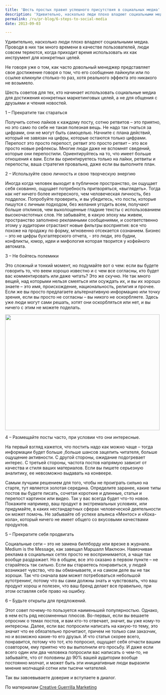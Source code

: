 ```yaml
---
title: 'Шесть простых правил успешного присутствия в социальных медиа'
description: 'Удивительно, насколько люди плохо владеют социальными медиа. Проводя в них так много времени в качестве пользователей, люди совсем теряются, когда приходит время использовать их как инструмент для конкретных целей.'
permalink: /ru/pr-blog/6-steps-to-social-media
date: 2013-09-03

---
```


Удивительно, насколько люди плохо владеют социальными медиа. Проводя в них так много времени в качестве пользователей, люди совсем теряются, когда приходит время использовать их как инструмент для конкретных целей.

Не говоря уже о том, как часто довольный менеджер представляет свое достижение говоря о том, что его сообщение лайкнули или по ссылке кликнули столько-то раз, хотя реального эффекта это никакого не возымело.

Шесть советов для тех, кто начинает использовать социальные медиа для достижения конкретных маркетинговых целей, а не для общения с друзьями и чтения новостей.

1 – Прекратите так стараться

Получить сотню лайков к каждому посту, сотню ретвитов – это приятно, но это само  по себе не такая полезная вещь. Не надо так гнаться за цифрами, они не могут быть самоцелью. Начните с плана действий, который не завязан на цифры, которые остаются только цифрами. Перепост это просто перепост, ретвит это просто ретвит – это все просто новые рефлексы. Многие люди даже не вспомнят сведений, которые они перепостили. Ориентируйтесь на то, что имеет больше отношения к вам. Если вы ориентируетесь только на лайки, ретвиты и перепосты, ваша стратегия провальна, даже если вы выполните план.

2 – Используйте свою личность и свою творческую энергию

Иногда когда человек выходит в публичное пространство, он ощущает себя скованно, ощущает потребность притворяться, «выглядеть». Тогда как нет ничего более интересного, чем человеческая личность, без подделок. Попробуйте проверить, и вы убедитесь, что посты, которые пишутся с личным подходом, без желания угодить всем, получают больше откликов, чем выхолощенные гладкие тексты с использованием высокочастотных слов. Не забывайте, в какую эпоху мы живем, пространство заполнено рекламными сообщениями, и соответственно этому у аудитории отрастают новые фильтры восприятия: все что похоже на продажу по форму, мгновенно отсекается сознанием. Бизнес – это не цифры бухгалтерского отчета,  - это люди, это будни, конфликты, юмор, идеи и мифология которая творится у кофейного автомата.

3 – Не бойтесь полемики

Это сложный и тонкий момент, но подумайте вот о чем: если вы будете говорить то, что веем хорошо известно и с чем все согласны, кто будет вас комментировать или даже читать? Это же скучно. Не так много вещей, над которыми нельзя смеяться или осуждать их, и вы их хорошо знаете – это имя, происхождение, национальность, религия и прочее. Если же вы просто предлагаете альтернативную информацию или точку зрения, если вы просто не согласны – вы никого не оскорбляете. Здесь уже люди могут сами решать, хотят они оскорбляться или нет, и вы ничего с этим не можете поделать.

<img src="{{ site.assets }}/upload/14341260_992c55fc3f.jpg" alt="" class="post__img" width="500" height="375">

4 – Размещайте посты часто, при условии что они интересные.

На первый взгляд кажется, что постить надо как можно чаще – тогда информации будет больше ,больше шансов зацепить читателя, больше ощущение активности. С другой стороны, ожидание подогревает интерес. С третьей стороны, частота постов напрямую зависит от качества и стиля ваших материалов. Если вы пишете серьезную аналитику, ее невозможно выдавать на конвеере.

Самым лучшим решением для того, чтобы не проиграть сильно на старте, тут является золотая середина. Определите заранее, какие типы постов вы будете писать, сочетая короткие и длинные, статьи и перепост картинок или видео. Так у вас всегда будет что-то новое. Покажите например, ваш продукт в экстремальных условиях, или придумайте, в каких нестандартных сферах человеческой деятельности он может помочь. Не забывайте об успехе альянса «Ментос» и «Кока-кола», который ничего не имеет общего со вкусовыми качествами продуктов.

5 – Прекратите себя продвигать

Социальные сети – это не замена биллборду или врезке в журнале. Medium is the Message, как завещал Маршалл Маклюэн. Навязчивая реклама в социальных сетях просто не воспринимается, а чаще так вообще раздражает. Но в общем, все это сказано в первом пункте – не старайтесь так сильно. Если вы стараетесь понравиться, у людей возникает чувство, что вы обманываете, и на самом деле вы не так хороши. Так что сначала вам может потребоваться небольшой аутотренинг, потому что вы сами должны знать и чувствовать, что ваш продукт хорош и полезен, что ваш бренд делает все правильно, при этом оставляя себе право на ошибку.

6 – Будьте открыты для предложений.

Этот совет почему-то пользуется наименьшей популярностью. Однако, в нем есть ряд несомненных плюсов. Во-первых, если вы вешаете опросник о темах постов, и вам кто-то отвечает, значит, вы уже кому-то интересны. Далее, если вас попросили написать на какую-то тему, это значит что ее обязательно прочитают, причем не только сам заказчик, но и возможно какие-то его друзья. И что статья скорее всего, понравится, потому что тот, кто попросил, ощущает себя отчасти вашим соавтором, ему приятно что вы выполнили его просьбу. И даже если всего один или два человека попросили вас написать о чем-то, не забывайте, что от половины до 90% вашей аудитории вообще постоянно молчат, и может быть эти инициативные люди выразили мнение молчащей сотни или тысячи читателей.

Так вы завоевываете доверие и вступаете в диалог.

По материалам <a href="https://www.creativeguerrillamarketing.com/social-media-marketing/6-essential-steps-to-become-a-better-social-media-marketer/">Creative Guerrilla Marketing</a>

